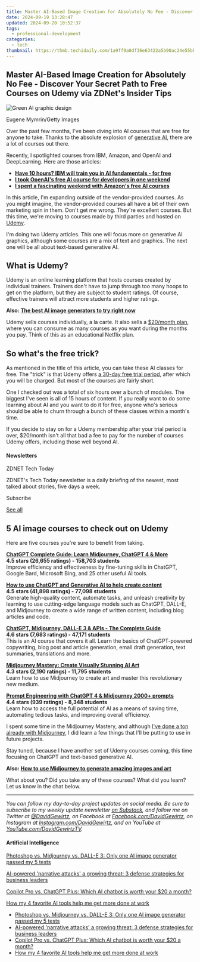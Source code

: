 ```yaml
---
title: Master AI-Based Image Creation for Absolutely No Fee - Discover Your Secret Path to Free Courses on Udemy via ZDNet's Insider Tips
date: 2024-09-19 13:28:47
updated: 2024-09-20 10:52:37
tags:
  - professional-development
categories:
  - tech
thumbnail: https://thmb.techidaily.com/1a9ff9a0df36e63422a5b90ac24e55bb1f02f4633cff516b42a4d7954e71a5e9.jpg
---
```


## Master AI-Based Image Creation for Absolutely No Fee - Discover Your Secret Path to Free Courses on Udemy via ZDNet's Insider Tips

![Green AI graphic design](https://www.zdnet.com/a/img/resize/0abdc2d28155c178eb5aab3ba61e45026dc114de/2024/02/01/71b1569d-83c9-4a52-a85c-b3c0d4a4d71f/gettyimages-1562972684.jpg?auto=webp&width=1280)

Eugene Mymrin/Getty Images

Over the past few months, I've been diving into AI courses that are free for anyone to take. Thanks to the absolute explosion of [generative AI](https://www.zdnet.com/article/what-is-generative-ai-and-why-is-it-so-popular-heres-everything-you-need-to-know/), there are a lot of courses out there. 

Recently, I spotlighted courses from IBM, Amazon, and OpenAI and DeepLearning. Here are those articles: 

* **[Have 10 hours? IBM will train you in AI fundamentals - for free](https://www.zdnet.com/article/have-10-hours-ibm-will-train-you-in-ai-fundamentals-for-free/)**
* **[I took OpenAI's free AI course for developers in one weekend](https://www.zdnet.com/article/i-took-this-free-ai-course-for-developers-in-one-weekend-and-highly-recommend-it/)**
* **[I spent a fascinating weekend with Amazon's free AI courses](https://www.zdnet.com/article/unlock-ai-secrets-transform-your-skills-with-amazons-free-ai-learning/)**

In this article, I'm expanding outside of the vendor-provided courses. As you might imagine, the vendor-provided courses all have a bit of their own marketing spin in them. Don't get me wrong. They're excellent courses. But this time, we're moving to courses made by third parties and hosted on [Udemy](https://click.linksynergy.com/deeplink?id=IokOf8qagZo&mid=39197&u1=zd-%5F%5FCOM%5FCLICK%5FID%5F%5F-dtp&murl=https%3A%2F%2Fwww.udemy.com%2F). 

I'm doing two Udemy articles. This one will focus more on generative AI graphics, although some courses are a mix of text and graphics. The next one will be all about text-based generative AI. 

##  What is Udemy? 

Udemy is an online learning platform that hosts courses created by individual trainers. Trainers don't have to jump through too many hoops to get on the platform, but they are subject to student ratings. Of course, effective trainers will attract more students and higher ratings. 

**Also: [The best AI image generators to try right now](https://www.zdnet.com/article/best-ai-image-generator/)**

Udemy sells courses individually, a la carte. It also sells a [$20/month plan](https://click.linksynergy.com/deeplink?id=IokOf8qagZo&mid=39197&u1=zd-%5F%5FCOM%5FCLICK%5FID%5F%5F-dtp&murl=https%3A%2F%2Fwww.udemy.com%2Fpersonal-plan%2F), where you can consume as many courses as you want during the months you pay. Think of this as an educational Netflix plan. 

##  So what's the free trick? 

As mentioned in the title of this article, you can take these AI classes for free. The "trick" is that Udemy offers [a 30-day free trial period](https://click.linksynergy.com/deeplink?id=IokOf8qagZo&mid=39197&u1=zd-%5F%5FCOM%5FCLICK%5FID%5F%5F-dtp&murl=https%3A%2F%2Fwww.udemy.com%2Fpersonal-plan%2F), after which you will be charged. But most of the courses are fairly short. 

One I checked out was a total of six hours over a bunch of modules. The biggest I've seen is all of 15 hours of content. If you really want to do some learning about AI and you want to do it for free, anyone who's serious should be able to churn through a bunch of these classes within a month's time. 

If you decide to stay on for a Udemy membership after your trial period is over, $20/month isn't all that bad a fee to pay for the number of courses Udemy offers, including those well beyond AI. 

#### Newsletters

ZDNET Tech Today

ZDNET's Tech Today newsletter is a daily briefing of the newest, most talked about stories, five days a week.

 Subscribe

[See all](https://www.zdnet.com/newsletters/)

## 5 AI image courses to check out on Udemy

Here are five courses you're sure to benefit from taking. 

**[ChatGPT Complete Guide: Learn Midjourney, ChatGPT 4 & More](https://click.linksynergy.com/deeplink?id=IokOf8qagZo&mid=39197&u1=zd-%5F%5FCOM%5FCLICK%5FID%5F%5F-dtp&murl=https%3A%2F%2Fwww.udemy.com%2Fcourse%2Fcomplete-ai-guide%2F)**  
**4.5 stars (26,655 ratings) - 158,703 students**   
 Improve efficiency and effectiveness by fine-tuning skills in ChatGPT, Google Bard, Microsoft Bing, and 25 other useful AI tools. 

**[How to use ChatGPT and Generative AI to help create content](https://click.linksynergy.com/deeplink?id=IokOf8qagZo&mid=39197&u1=zd-%5F%5FCOM%5FCLICK%5FID%5F%5F-dtp&murl=https%3A%2F%2Fwww.udemy.com%2Fcourse%2Fhow-to-use-chatgpt-and-generative-ai-to-help-create-content%2F)**  
**4.5 stars (41,898 ratings) - 77,098 students**  
Generate high-quality content, automate tasks, and unleash creativity by learning to use cutting-edge language models such as ChatGPT, DALL-E, and Midjourney to create a wide range of written content, including blog articles and code. 

**[ChatGPT, Midjourney, DALL-E 3 & APIs - The Complete Guide](https://click.linksynergy.com/deeplink?id=IokOf8qagZo&mid=39197&u1=zd-%5F%5FCOM%5FCLICK%5FID%5F%5F-dtp&murl=https%3A%2F%2Fwww.udemy.com%2Fcourse%2Fchatgpt-bard-bing-complete-guide-to-chatgpt-openai-apis%2F)**  
**4.6 stars (7,683 ratings) - 47,171 students**  
This is an AI course that covers it all. Learn the basics of ChatGPT-powered copywriting, blog post and article generation, email draft generation, text summaries, translations and more. 

**[Midjourney Mastery: Create Visually Stunning AI Art](https://click.linksynergy.com/deeplink?id=IokOf8qagZo&mid=39197&u1=zd-%5F%5FCOM%5FCLICK%5FID%5F%5F-dtp&murl=https%3A%2F%2Fwww.udemy.com%2Fcourse%2Fmidjourney-mastery%2F)**  
**4.3 stars (2,190 ratings) - 11,795 students**  
Learn how to use Midjourney to create art and master this revolutionary new medium. 

**[Prompt Engineering with ChatGPT 4 & Midjourney 2000+ prompts](https://click.linksynergy.com/deeplink?id=IokOf8qagZo&mid=39197&u1=zd-%5F%5FCOM%5FCLICK%5FID%5F%5F-dtp&murl=https%3A%2F%2Fwww.udemy.com%2Fcourse%2Fgptcourse%2F)**  
**4.4 stars (939 ratings) - 8,348 students**  
Learn how to access the full potential of AI as a means of saving time, automating tedious tasks, and improving overall efficiency. 

I spent some time in the Midjourney Mastery, and although [I've done a ton already with Midjourney](https://www.zdnet.com/article/how-to-get-a-perfect-face-match-using-midjourney-ai/), I did learn a few things that I'll be putting to use in future projects. 

Stay tuned, because I have another set of Udemy courses coming, this time focusing on ChatGPT and text-based generative AI. 

**Also: [How to use Midjourney to generate amazing images and art](https://www.zdnet.com/article/how-to-use-midjourney-to-generate-amazing-images-and-art/)**

What about you? Did you take any of these courses? What did you learn? Let us know in the chat below. 

---

_You can follow my day-to-day project updates on social media. Be sure to subscribe to my weekly update newsletter [on Substack](https://advancedgeekery.substack.com/), and follow me on Twitter at [@DavidGewirtz](https://twitter.com/davidgewirtz), on Facebook at [Facebook.com/DavidGewirtz](https://www.facebook.com/davidgewirtz), on Instagram at [Instagram.com/DavidGewirtz](https://www.instagram.com/DavidGewirtz/), and on YouTube at [YouTube.com/DavidGewirtzTV](https://www.youtube.com/user/DavidGewirtzTV)._

#### Artificial Intelligence

[Photoshop vs. Midjourney vs. DALL-E 3: Only one AI image generator passed my 5 tests](https://www.zdnet.com/article/is-photoshops-new-text-to-image-as-good-as-midjourney-and-dall-e-we-test-it-and-see/ "Photoshop vs. Midjourney vs. DALL-E 3: Only one AI image generator passed my 5 tests")

[AI-powered 'narrative attacks' a growing threat: 3 defense strategies for business leaders](https://www.zdnet.com/article/ai-powered-narrative-attacks-a-growing-threat-3-defense-strategies-for-business-leaders/ "AI-powered 'narrative attacks' a growing threat: 3 defense strategies for business leaders")

[Copilot Pro vs. ChatGPT Plus: Which AI chatbot is worth your $20 a month?](https://www.zdnet.com/article/copilot-pro-vs-chatgpt-plus-which-is-ai-chatbot-is-worth-your-20-a-month/ "Copilot Pro vs. ChatGPT Plus: Which AI chatbot is worth your $20 a month?")

[How my 4 favorite AI tools help me get more done at work](https://www.zdnet.com/article/how-my-4-favorite-ai-tools-help-me-get-more-done-at-work/ "How my 4 favorite AI tools help me get more done at work")

* [Photoshop vs. Midjourney vs. DALL-E 3: Only one AI image generator passed my 5 tests](https://www.zdnet.com/article/is-photoshops-new-text-to-image-as-good-as-midjourney-and-dall-e-we-test-it-and-see/ "Photoshop vs. Midjourney vs. DALL-E 3: Only one AI image generator passed my 5 tests")
* [AI-powered 'narrative attacks' a growing threat: 3 defense strategies for business leaders](https://www.zdnet.com/article/ai-powered-narrative-attacks-a-growing-threat-3-defense-strategies-for-business-leaders/ "AI-powered 'narrative attacks' a growing threat: 3 defense strategies for business leaders")
* [Copilot Pro vs. ChatGPT Plus: Which AI chatbot is worth your $20 a month?](https://www.zdnet.com/article/copilot-pro-vs-chatgpt-plus-which-is-ai-chatbot-is-worth-your-20-a-month/ "Copilot Pro vs. ChatGPT Plus: Which AI chatbot is worth your $20 a month?")
* [How my 4 favorite AI tools help me get more done at work](https://www.zdnet.com/article/how-my-4-favorite-ai-tools-help-me-get-more-done-at-work/ "How my 4 favorite AI tools help me get more done at work")

<ins class="adsbygoogle"
     style="display:block"
     data-ad-format="autorelaxed"
     data-ad-client="ca-pub-7571918770474297"
     data-ad-slot="1223367746"></ins>



<ins class="adsbygoogle"
     style="display:block"
     data-ad-client="ca-pub-7571918770474297"
     data-ad-slot="8358498916"
     data-ad-format="auto"
     data-full-width-responsive="true"></ins>
